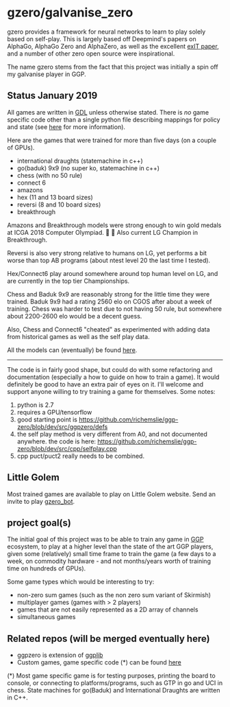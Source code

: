 gzero/galvanise_zero
====================
gzero provides a framework for neural networks to learn to play solely based on self-play.  This
is largely based off Deepmind's papers on AlphaGo, AlphaGo Zero and AlphaZero, as well as the excellent
[exIT paper](https://arxiv.org/abs/1705.08439), and a number of other zero open source were inspirational.

The name gzero stems from the fact that this project was initially a spin off my galvanise player
in GGP.

Status January 2019
-------------------
All games are written in [GDL](https://en.wikipedia.org/wiki/Game_Description_Language) unless otherwise stated.  There is *no* game specific code other than 
a single python file describing mappings for policy and state (see [here](https://github.com/richemslie/galvanise_zero/issues/1) for more information).

Here are the games that were trained for more than five days (on a couple of GPUs).

* international draughts (statemachine in c++)
* go(baduk) 9x9 (no super ko, statemachine in c++)
* chess (with no 50 rule)
* connect 6
* amazons
* hex (11 and 13 board sizes)
* reversi (8 and 10 board sizes)
* breakthrough

Amazons and Breakthrough models were strong enough to win gold medals at ICGA 2018 Computer Olympiad. :clap: :clap:
Also current LG Champion in Breakthrough.

Reversi is also very strong relative to humans on LG, yet performs a bit worse than top AB programs (about ntest level 20 the last time I tested).

Hex/Connect6 play around somewhere around top human level on LG, and are currently in the top tier Championships.

Chess and Baduk 9x9 are reasonably strong for the little time they were trained.  Baduk 9x9 had a rating 2560 elo on CGOS after about a week of training.  Chess was harder to test due to not having 50 rule, but somewhere about 2200-2600 elo would be a decent guess.

Also, Chess and Connect6 "cheated" as experimented with adding data from historical games
as well as the self play data.

All the models can (eventually) be found [here](https://github.com/richemslie/gzero_data).

--------------------

The code is in fairly good shape, but could do with some refactoring and
documentation (especially a how to guide on how to train a game).  It would definitely be good to
have an extra pair of eyes on it.  I'll welcome and support anyone willing to try training a game
for themselves.  Some notes:

1. python is 2.7
2. requires a GPU/tensorflow
3. good starting point is https://github.com/richemslie/ggp-zero/blob/dev/src/ggpzero/defs
4. the self play method is very different from A0, and not documented anywhere.  the code is here:
    https://github.com/richemslie/ggp-zero/blob/dev/src/cpp/selfplay.cpp
5. cpp puct/puct2 really needs to be combined.


Little Golem
------------
Most trained games are available to play on Little Golem website.  Send an invite to play
[gzero_bot](http://littlegolem.net/jsp/info/player.jsp?plid=58835).


project goal(s)
---------------
The initial goal of this project was to be able to train any game in
[GGP](https://en.wikipedia.org/wiki/General_game_playing) ecosystem, to play at a higher level than
the state of the art GGP players, given some (relatively) small time frame to train the game (a few
days to a week, on commodity hardware - and not months/years worth of training time on hundreds of
GPUs).

Some game types which would be interesting to try:

* non-zero sum games (such as the non zero sum variant of Skirmish)
* multiplayer games (games with > 2 players)
* games that are not easily represented as a 2D array of channels
* simultaneous games


Related repos (will be merged eventually here)
----------------------------------------------
* ggpzero is extension of [ggplib](https://github.com/ggplib/ggplib)
* Custom games, game specific code (*) can be found [here](https://github.com/richemslie/gzero_games)


(*)  Most game specific game is for testing purposes, printing the board to console, or connecting
to platforms/programs, such as GTP in go and UCI in chess.  State machines for go(Baduk) and
International Draughts are written in C++.


